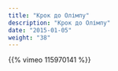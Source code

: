 ```yaml
---
title: "Крок до Олімпу"
description: "Крок до Олімпу"
date: "2015-01-05"
weight: "38"
---
```


{{% vimeo 115970141 %}}
